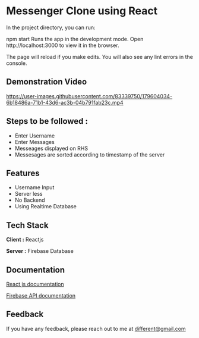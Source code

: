 # Messenger Clone using React

In the project directory, you can run:

npm start
Runs the app in the development mode.
Open http://localhost:3000 to view it in the browser.

The page will reload if you make edits.
You will also see any lint errors in the console.

## Demonstration Video

https://user-images.githubusercontent.com/83339750/179604034-6b18486a-71b1-43d6-ac3b-04b791fab23c.mp4

## Steps to be followed :

- Enter Username
- Enter Messages 
- Messeages displayed on RHS
- Messesages are sorted according to timestamp of the server 

## Features

- Username Input
- Server less 
- No Backend
- Using Realtime Database

## Tech Stack

**Client :** Reactjs

**Server :** Firebase Database

## Documentation

[React js documentation](https://reactjs.org/docs/getting-started.html)

[Firebase API documentation](https://firebase.google.com/docs/reference)

## Feedback

If you have any feedback, please reach out to me at different@gmail.com
